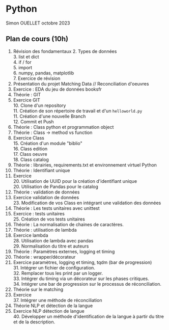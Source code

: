 # Python 
Simon OUELLET octobre 2023  

## Plan de cours (10h)

1. Révision des fondamentaux
	2. Types de données  
	3. list et dict  
	4. if / for  
	5. import  
	6. numpy, pandas, matplotlib  
	7. Exercice de révision  
8. Présentation du projet Matching Data // Reconciliation d'oeuvres  
9. Exercice : EDA du jeu de données booksfr  
8. Théorie : GIT  
9. Exercice GIT  
	10. Clone d'un repository  
	11. Création de son répertoire de travail et d'un `helloworld.py`  
	11. Création d'une nouvelle Branch  
	12. Commit et Push  
13. Théorie : Class python et programmation object  
14. Théorie : Class -> method vs function  
14. Exercice Class  
	15. Création d'un module "biblio"  
		16. Class edition  
		17. Class oeuvre  
		18. Class catalog  
18. Théorie : librairies, requirements.txt et environnement virtuel Python  
19. Théorie : Identifiant unique  
19. Exercice  
	20. Utilisation de UUID pour la création d'identifiant unique  
	20. Utilisation de Pandas pour le catalog  
21. Théorie : validation de données  
22. Exercice validation de données  
	23. Modification de vos Class en intégrant une validation des données  
23. Théorie : Les tests unitaires avec unittest  
24. Exercice : tests unitaires  
	25. Création de vos tests unitaires  
26. Théorie : La normalisation de chaines de caractères.  
27. Théorie : utilisation de lambda  
27. Exercice lambda  
	28. Utilisation de lambda avec pandas  
	29. Normalisation du titre et auteurs  
29. Théorie : Paramètres externes, logging et timing  
30. Théorie : wrapper/décorateur  
30. Exercice paramètres, logging et timing, tqdm (bar de progression)  
	31. Intégrer un fichier de configuration.  
	32. Remplacer tous les print par un logger.  
	33. Intégrer du timing via un décorateur sur les phases critiques.  
	34. Intégrer une bar de progression sur le processus de réconciliation.  
35. Théorie sur le matching   
36. Exercice  
	37. Intégrer une méthode de réconciliation  
38. Théorie NLP et détection de la langue  
39. Exercice NLP détection de langue  
	40. Développer un méthode d'identification de la langue à partir du titre et de la description.  
